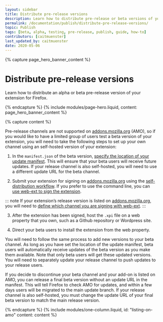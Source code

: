 ```yaml
---
layout: sidebar
title: Distribute pre-release versions
description: Learn how to distribute pre-release or beta versions of your Firefox extension for testing with a select group of users.
permalink: /documentation/publish/distribute-pre-release-versions/
topic: Publish
tags: [beta, alpha, testing, pre-release, publish, guide, how-to]
contributors: [caitmuenster]
last_updated_by: caitmuenster
date: 2020-05-06
---
```


<!-- Page Hero Banner -->

{% capture page_hero_banner_content %}

# Distribute pre-release versions

Learn how to distribute an alpha or beta pre-release version of your extension for Firefox.

{% endcapture %}
{% include modules/page-hero.liquid,
    content: page_hero_banner_content
%}

<!-- Single Column Body Module -->

{% capture content %}

Pre-release channels are not supported on [addons.mozilla.org](https://addons.mozilla.org) (AMO), so if you would like to have a limited group of users test a beta version of your extension, you will need to take the following steps to set up your own channel using an self-hosted version of your extension:

1. In the `manifest.json` of the beta version, [specify the location of your update manifest](/documentation/manage/updating-your-extension/#enable-update). This will ensure that your beta users will receive future updates. If your release channel is also self-hosted, you will need to use a different update URL for the beta channel.

2. Submit your extension for signing on [addons.mozilla.org](https://addons.mozilla.org) using the [self-distribution workflow](/documentation/publish/submitting-an-add-on/#self-distribution). If you prefer to use the command line, you can [use web-ext to sign the extension](/documentation/develop/getting-started-with-web-ext).

::: note
If your extension’s release version is listed on [addons.mozilla.org](https://addons.mozilla.org), you will need to [define which channel you are signing with web-ext](/documentation/develop/getting-started-with-web-ext/#signing-test-version-listed).
:::

3. After the extension has been signed, host the `.xpi` file on a web property that you own, such as a Github repository or Wordpress site.

4. Direct your beta users to install the extension from the web property.

You will need to follow the same process to add new versions to your beta channel. As long as you have set the location of the update manifest, beta users will automatically receive updates of the beta version as you make them available.  Note that only beta users will get these updated versions. You will need to separately update your release channel to push updates to your release users.

If you decide to discontinue your beta channel and your add-on is listed on AMO, you can release a final beta version without an update URL in the manifest. This will tell Firefox to check AMO for updates, and within a few days users will be migrated to the main update branch. If your release channel is also self-hosted, you must change the update URL of your final beta version to match the main release version.


{% endcapture %}
{% include modules/one-column.liquid,
  id: "listing-on-amo"
  content: content
%}

<!-- END: Single Column Body Module -->


